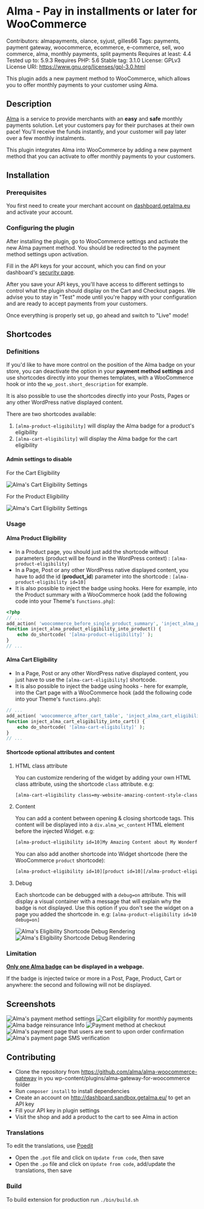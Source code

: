 # Alma - Pay in installments or later for WooCommerce

Contributors: almapayments, olance, syjust, gilles66
Tags: payments, payment gateway, woocommerce, ecommerce, e-commerce, sell, woo commerce, alma, monthly payments, split payments
Requires at least: 4.4
Tested up to: 5.9.3
Requires PHP: 5.6
Stable tag: 3.1.0
License: GPLv3
License URI: https://www.gnu.org/licenses/gpl-3.0.html

This plugin adds a new payment method to WooCommerce, which allows you to offer monthly payments to your customer using Alma.

## Description

[Alma](https://getalma.eu) is a service to provide merchants with an **easy** and **safe** monthly payments solution.
Let your customers pay for their purchases at their own pace! You'll receive the funds instantly, and your customer will pay later over a few monthly instalments.

This plugin integrates Alma into WooCommerce by adding a new payment method that you can activate to offer monthly payments to your customers.

## Installation

### Prerequisites

You first need to create your merchant account on [dashboard.getalma.eu](https://dashboard.getalma.eu) and activate your account.

### Configuring the plugin

After installing the plugin, go to WooCommerce settings and activate the new Alma payment method.
You should be redirected to the payment method settings upon activation.

Fill in the API keys for your account, which you can find on your dashboard\'s [security page](https://dashboard.getalma.eu/security).

After you save your API keys, you\'ll have access to different settings to control what the plugin should display on the Cart and Checkout pages.
We advise you to stay in \"Test\" mode until you\'re happy with your configuration and are ready to accept payments from your customers.

Once everything is properly set up, go ahead and switch to \"Live\" mode!

## Shortcodes

### Definitions

If you'd like to have more control on the position of the Alma badge on your store, you can deactivate the option in your **payment method settings** and use shortcodes directly into your themes templates, with a WooCommerce hook or into the `wp_post.short_description` for example.

It is also possible to use the shortcodes directly into your Posts, Pages or any other WordPress native displayed content.

There are two shortcodes available:
1. `[alma-product-eligibility]` will display the Alma badge for a product's eligibility
2. `[alma-cart-eligibility]` will display the Alma badge for the cart eligibility

#### Admin settings to disable

For the Cart Eligibility

![Alma\'s Cart Eligibility Settings](.wordpress.org/screenshot-shortcode-1.png)

For the Product Eligibility

![Alma\'s Cart Eligibility Settings](.wordpress.org/screenshot-shortcode-2.png)

### Usage

#### Alma Product Eligibility

- In a Product page, you should just add the shortcode without parameters (product will be found in the WordPress context) :
   `[alma-product-eligibility]`
- In a Page, Post or any other WordPress native displayed content, you have to add the id (__product_id__) parameter into the shortcode :
   `[alma-product-eligibility id=10]`
- It is also possible to inject the badge using hooks. Here for example, into the Product summary with a WooCommerce hook (add the following code into your Theme's `functions.php`):
```php
<?php
// ...
add_action( 'woocommerce_before_single_product_summary', 'inject_alma_product_eligibility_into_product' );
function inject_alma_product_eligibility_into_product() {
    echo do_shortcode( '[alma-product-eligibility]' );
}
// ...
```

#### Alma Cart Eligibility

- In a Page, Post or any other WordPress native displayed content, you just have to use the `[alma-cart-eligibility]` shortcode.
- It is also possible to inject the badge using hooks - here for example, into the Cart page with a WooCommerce hook (add the following code into your Theme's `functions.php`):
```php
// ...
add_action( 'woocommerce_after_cart_table', 'inject_alma_cart_eligibility_into_cart' );
function inject_alma_cart_eligibility_into_cart() {
    echo do_shortcode( '[alma-cart-eligibility]' );
}
// ...
```

#### Shortcode optional attributes and content

1. HTML class attribute

   You can customize rendering of the widget by adding your own HTML class attribute, using the shortcode `class` attribute. e.g:
   ```txt
   [alma-cart-eligibility class=my-website-amazing-content-style-class]
   ```
1. Content

   You can add a content between opening & closing shortcode tags. This content will be displayed into a `div.alma_wc_content`
   HTML element before the injected Widget. e.g:
   ```txt
   [alma-product-eligibility id=10]My Amazing Content about My Wonderfull Product[/alma-product-eligibility ]
   ```

   You can also add another shortcode into Widget shortcode (here the WooCommerce `product` shortcode):
   ```txt
   [alma-product-eligibility id=10][product id=10][/alma-product-eligibility ]
   ```
1. Debug

   Each shortcode can be debugged with a `debug=on` attribute. This will display a visual container with a message that
   will explain why the badge is not displayed. Use this option if you don't see the widget on a page you added the
   shortcode in. e.g: `[alma-product-eligibility id=10 debug=on]`

   ![Alma\'s Eligibility Shortcode Debug Rendering](.wordpress.org/screenshot-shortcode-3.png)
   ![Alma\'s Eligibility Shortcode Debug Rendering](.wordpress.org/screenshot-shortcode-4.png)

### Limitation

**<u>Only one Alma badge</u> can be displayed in a webpage.**

If the badge is injected twice or more in a Post, Page, Product, Cart or anywhere:
the second and following will not be displayed.

## Screenshots

![Alma\'s payment method settings](.wordpress.org/screenshot-1.png)
![Cart eligibility for monthly payments](.wordpress.org/screenshot-2.png)
![Alma badge reinsurance Info](.wordpress.org/screenshot-3.png)
![Payment method at checkout](.wordpress.org/screenshot-4.png)
![Alma\'s payment page that users are sent to upon order confirmation](.wordpress.org/screenshot-5.png)
![Alma\'s payment page SMS verification](.wordpress.org/screenshot-6.png)

## Contributing

- Clone the repository from https://github.com/alma/alma-woocommerce-gateway in you wp-content/plugins/alma-gateway-for-woocommerce folder
- Run `composer install` to install dependencies
- Create an account on http://dashboard.sandbox.getalma.eu/ to get an API key
- Fill your API key in plugin settings
- Visit the shop and add a product to the cart to see Alma in action

### Translations

To edit the translations, use [Poedit](https://poedit.net/)

- Open the `.pot` file and click on `Update from code`, then save
- Open the `.po` file and click on `Update from code`, add/update the translations, then save

### Build

To build extension for production run `./bin/build.sh`
